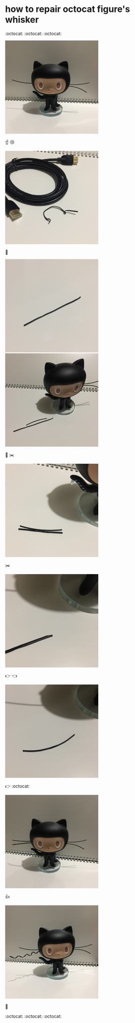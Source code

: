 # how to repair octocat figure's whisker

:octocat: :octocat: :octocat:

<img src="images/octocat-1.JPG" width="300" height="300" />

:point_up: :cry:

<img src="images/tie_0.JPG" width="300" height="300" />

:straight_ruler:

<img src="images/tie_1.JPG" width="300" height="300" />

<img src="images/tie_2.JPG" width="300" height="300" />

:triangular_ruler: :scissors:

<img src="images/tie_3.JPG" width="300" height="300" />

:scissors:

<img src="images/tie_4.JPG" width="300" height="300" />

:point_right: :point_left:

<img src="images/tie_5.JPG" width="300" height="300" />

:point_right: :octocat:

<img src="images/octocat-0.JPG" width="300" height="300" />

:thumbsup:

<img src="images/octocat+1.JPG" width="300" height="300" />

:metal:

:octocat: :octocat: :octocat:

